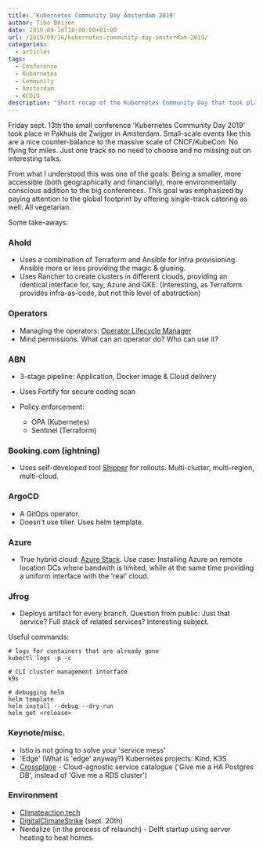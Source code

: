 ```yaml
---
title: 'Kubernetes Community Day Amsterdam 2019'
author: Tibo Beijen
date: 2019-09-16T10:00:00+01:00
url: /2019/09/16/kubernetes-community-day-amsterdam-2019/
categories:
  - articles
tags:
  - Conference
  - Kubernetes
  - Community
  - Amsterdam
  - KCD19
description: "Short recap of the Kubernetes Community Day that took place 2019."
---
```


Friday sept. 13th the small conference 'Kubernetes Community Day 2019' took place in Pakhuis de Zwijger in Amsterdam.
Small-scale events like this are a nice counter-balance to the massive scale of CNCF/KubeCon: No flying for miles. Just one track so no need to choose and no missing out on interesting talks. 

From what I understood this was one of the goals: Being a smaller, more accessible (both geographically and financially), more environmentally conscious addition to the big conferences. This goal was emphasized by paying attention to the global footprint by offering single-track catering as well: All vegetarian.

Some take-aways:

### Ahold

* Uses a combination of Terraform and Ansible for infra provisioning. Ansible more or less providing the magic & glueing.
* Uses Rancher to create clusters in different clouds, providing an identical interface for, say, Azure and GKE. (Interesting, as Terraform provides infra-as-code, but not this level of abstraction)

### Operators

* Managing the operators: [Operator Lifecycle Manager](https://github.com/operator-framework/operator-lifecycle-manager)
* Mind permissions. What can an operator do? Who can use it?

### ABN

* 3-stage pipeline: Application, Docker image & Cloud delivery
* Uses Fortify for secure coding scan
* Policy enforcement:

  * OPA (Kubernetes)
  * Sentinel (Terraform)

### Booking.com (ightning)

* Uses self-developed tool [Shipper](https://github.com/bookingcom/shipper) for rollouts. Multi-cluster, multi-region, multi-cloud.

### ArgoCD

* A GitOps operator.
* Doesn't use tiller. Uses helm template.

### Azure

* True hybrid cloud: [Azure Stack](https://azure.microsoft.com/en-us/overview/azure-stack/). Use case: Installing Azure on remote location DCs where bandwith is limited, while at the same time providing a uniform interface with the 'real' cloud.

### Jfrog

* Deploys artifact for every branch. Question from public: Just that service? Full stack of related services? Interesting subject.

Useful commands:
```
# logs for containers that are already gone
kubectl logs -p -c

# CLI cluster management interface
k9s

# debugging helm
helm template
helm install --debug --dry-run
helm get <release>
```

### Keynote/misc.

* Istio is not going to solve your 'service mess'
* 'Edge' (What is 'edge' anyway?) Kubernetes projects: Kind, K3S
* [Crossplane](https://github.com/crossplaneio/crossplane) - Cloud-agnostic service catalogue ('Give me a HA Postgres DB', instead of 'Give me a RDS cluster')

### Environment

* [Climateaction.tech](https://climateaction.tech/)
* [DigitalClimateStrike](https://digital.globalclimatestrike.net/) (sept. 20th)
* Nerdalize (in the process of relaunch) - Delft startup using server heating to heat homes.